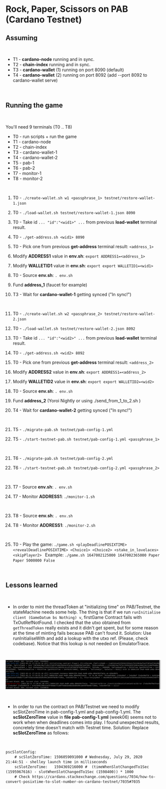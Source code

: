 # Rock, Paper, Scissors on PAB (Cardano Testnet)


## Assuming 

</br>

- T1 - **cardano-node** running and in sync. 
- T2 - **chain-index** running and in sync.  
- T3 - **cardano-wallet** (1) running on port 8090  (default) 
- T4 - **cardano-wallet** (2) running on port 8092  (add --port 8092 to cardano-wallet serve) 

</br>

## Running the game 

</br>

You'll need 9 terminals (T0 .. T8)

- T0 - run scripts + run the game
- T1 - cardano-node
- T2 - chain-index
- T3 - cardano-wallet-1
- T4 - cardano-wallet-2
- T5 - pab-1
- T6 - pab-2
- T7 - monitor-1
- T8 - monitor-2

</br>

1. T0 - `./create-wallet.sh w1 <passphrase_1> testnet/restore-wallet-1.json`

2. T0 - `./load-wallet.sh testnet/restore-wallet-1.json 8090`

3. T0 - Take id  `... "id":"<wid1>" ...`  from previous **load-wallet** terminal result.
  
4. T0 - `./get-address.sh <wid1> 8090`
  
5. T0 - Pick one from previous **get-address** terminal result: `<address_1>`

6. Modify **ADDRESS1** value in **env.sh**:  `export ADDRESS1=<address_1>` 

7. Modify **WALLETID1** value in **env.sh**: `export export WALLETID1=<wid1>`

8. T0 - Source **env.sh**: `. env.sh` 

9. Fund **address_1** (faucet for example)

10. T3 - Wait for **cardano-wallet-1** getting synced ("In sync!")

</br>

11. T0 - `./create-wallet.sh w2 <passphrase_2> testnet/restore-wallet-2.json`

12. T0 - `./load-wallet.sh testnet/restore-wallet-2.json 8092`

13. T0 - Take id  `... "id":"<wid2>" ...`  from previous **load-wallet** terminal result.
  
14. T0 - `./get-address.sh <wid2> 8092`
  
15. T0 - Pick one from previous **get-address** terminal result: `<address_2>`

16. Modify **ADDRESS2** value in **env.sh**:  `export ADDRESS1=<address_2>` 

17. Modify **WALLETID2** value in **env.sh**: `export export WALLETID2=<wid2>`

18. T0 - Source **env.sh**: `. env.sh` 

19. Fund **address_2** (Yoroi Nightly or using ./send_from_1_to_2.sh )

10. T4 - Wait for **cardano-wallet-2** getting synced ("In sync!")

</br>

21. T5 - `./migrate-pab.sh testnet/pab-config-1.yml`

22. T5 - `./start-testnet-pab.sh testnet/pab-config-1.yml <passphrase_1>`

</br>

21. T6 - `./migrate-pab.sh testnet/pab-config-2.yml`

22. T6 - `./start-testnet-pab.sh testnet/pab-config-2.yml <passphrase_2>`

</br>

23. T7 - Source **env.sh**: `. env.sh` 

24. T7 - Monitor **ADDRESS1**: `./monitor-1.sh`

</br>

23. T8 - Source **env.sh**: `. env.sh` 

24. T8 - Monitor **ADDRESS1**: `./monitor-2.sh`

</br>

25. T0 - Play the game:  `./game.sh <playDeadlinePOSIXTIME> <revealDeadlinePOSIXTIME> <Choice1> <Choice2> <stake_in_lovelaces> <skipPlayer2> ` Example: `./game.sh 1647002125000 1647002365000 Paper Paper 5000000 False`

</br>

## Lessons learned

</br>

- In order to mint the threadToken at "initializing time" on PAB/Testnet, the stateMachine needs some help. The thing is that if we run `runInitialise client (GameDatum bs Nothing) v`, firstGame Contract fails with TxOutRefNotFound. I checked that the utxo obtained from `getThreadToken` really exists and it didn't get spent, but for some reason at the time of minting fails because PAB can't found it. Solution: Use runInitialiseWith and add a lookup with the utxo ref. (Please, check codebase). Notice that this lookup is not needed on EmulatorTrace. 

</br>

![](images/pab_error_utxoNotFound.png)

</br>

- In order to run the contract on PAB/Testnet we need to modify scSlotZeroTime in pab-config-1.yml and pab-config-1.yml. The **scSlotZeroTime** value in **file pab-config-1.yml** (week06) seems not to work when when deadlines comes into play. I found unexpected results, concretely time doesn't match with Testnet time. Solution: Replace **scSlotZeroTime** as follows:

</br>

```
pscSlotConfig:
    # scSlotZeroTime: 1596059091000 # Wednesday, July 29, 2020 21:44:51 - shelley launch time in milliseconds
    scSlotZeroTime:   1594369216000 #  (timeWhenSlotChangedTo1Sec (1595967616) - slotWhenSlotChangedTo1Sec (1598400)) * 1000
    # Check https://cardano.stackexchange.com/questions/7034/how-to-convert-posixtime-to-slot-number-on-cardano-testnet/7035#7035
```    